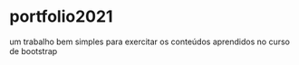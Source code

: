 # portfolio2021
um trabalho bem simples para exercitar os conteúdos aprendidos no curso de bootstrap 
